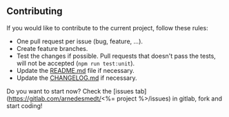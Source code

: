## Contributing


If you would like to contribute to the current project, follow these rules:
 
 - One pull request per issue (bug, feature, ...).
 - Create feature branches.
 - Test the changes if possible. Pull requests that doesn't pass the tests, will not be accepted (`npm run test:unit`).
 - Update the [README.md](README.md) file if necessary.
 - Update the [CHANGELOG.md](CHANGELOG.md) if necessary.
 
Do you want to start now? Check the [issues tab](https://gitlab.com/arnedesmedt/<%= project %>/issues) in gitlab, fork and start coding!
